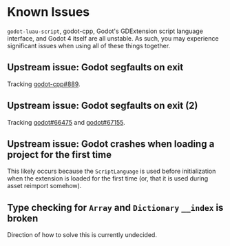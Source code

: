 # Known Issues

`godot-luau-script`, godot-cpp, Godot's GDExtension script language interface, and Godot 4 itself are all unstable.
As such, you may experience significant issues when using all of these things together.

## Upstream issue: Godot segfaults on exit

Tracking [godot-cpp#889](https://github.com/godotengine/godot-cpp/issues/889).

## Upstream issue: Godot segfaults on exit (2)

Tracking [godot#66475](https://github.com/godotengine/godot/issues/66475) and [godot#67155](https://github.com/godotengine/godot/pull/67155).

## Upstream issue: Godot crashes when loading a project for the first time

This likely occurs because the `ScriptLanguage` is used before initialization when the extension is loaded for the first time
(or, that it is used during asset reimport somehow).

## Type checking for `Array` and `Dictionary` `__index` is broken

Direction of how to solve this is currently undecided.
